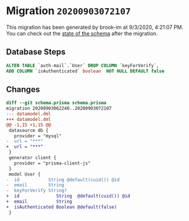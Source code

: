 # Migration `20200903072107`

This migration has been generated by brook-im at 9/3/2020, 4:21:07 PM.
You can check out the [state of the schema](./schema.prisma) after the migration.

## Database Steps

```sql
ALTER TABLE `auth-mail`.`User` DROP COLUMN `keyForVerify`,
ADD COLUMN `isAuthenticated` boolean  NOT NULL DEFAULT false
```

## Changes

```diff
diff --git schema.prisma schema.prisma
migration 20200903062240..20200903072107
--- datamodel.dml
+++ datamodel.dml
@@ -1,15 +1,15 @@
 datasource db {
   provider = "mysql"
-  url = "***"
+  url = "***"
 }
 generator client {
   provider = "prisma-client-js"
 }
 model User {
-  id           String @default(cuid()) @id
-  email        String
-  keyForVerify String?
+  id              String  @default(cuid()) @id
+  email           String
+  isAuthenticated Boolean @default(false)
 }
```


